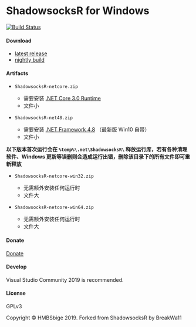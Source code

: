 ShadowsocksR for Windows
=======================

[![Build Status]][Appveyor]

#### Download

* [latest release]
* [nightly build]

#### Artifacts
* `ShadowsocksR-netcore.zip` 
    * 需要安装 [.NET Core 3.0 Runtime](https://dotnet.microsoft.com/download/dotnet-core/3.0)
    * 文件小

* `ShadowsocksR-net48.zip` 
    * 需要安装 [.NET Framework 4.8](https://dotnet.microsoft.com/download) （最新版 Win10 自带）
    * 文件小

**以下版本首次运行会在 `%temp%\.net\ShadowsocksR\` 释放运行库，若有各种清理软件、Windows 更新等误删则会造成运行出错，删除该目录下的所有文件即可重新释放**

* `ShadowsocksR-netcore-win32.zip`
    * 无需额外安装任何运行时
    * 文件大

* `ShadowsocksR-netcore-win64.zip`
    * 无需额外安装任何运行时
    * 文件大

#### Donate
[Donate](./pic/wechat.jpg)

#### Develop

Visual Studio Community 2019 is recommended.

#### License

GPLv3

Copyright © HMBSbige 2019. Forked from ShadowsocksR by BreakWa11

[Appveyor]:       https://ci.appveyor.com/project/HMBSbige/shadowsocksr-windows
[Build Status]:   https://ci.appveyor.com/api/projects/status/b9jgwdfvn20ithj1/branch/master?svg=true
[latest release]: https://github.com/HMBSbige/ShadowsocksR-Windows/releases
[nightly build]: https://ci.appveyor.com/project/HMBSbige/shadowsocksr-windows/branch/master/artifacts